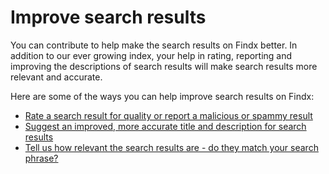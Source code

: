# Improve search results

You can contribute to help make the search results on Findx better. In addition to our ever growing index, your help in rating, reporting and improving the descriptions of search results will make search results more relevant and accurate. 

Here are some of the ways you can help improve search results on Findx:

- [Rate a search result for quality or report a malicious or spammy result](en/improvesearch/rate-result)
- [Suggest an improved, more accurate title and description for search results](en/improvesearch/improve-result)
- [Tell us how relevant the search results are - do they match your search phrase?](en/improvesearch/whatdoyouthink)